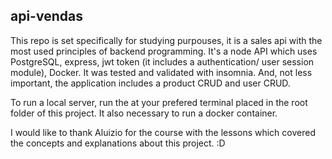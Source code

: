 ## api-vendas
This repo is set specifically for studying purpouses, it is a sales api with the most used principles of backend programming. It's a node API which uses PostgreSQL, express, jwt token (it includes a authentication/ user session module), Docker. It was tested and validated with insomnia. And, not less important, the application includes a product CRUD and user CRUD.

To run a local server, run the <npm run dev> at your prefered terminal placed in the root folder of this project. It also necessary to run a docker container.

I would like to thank Aluizio for the course with the lessons which covered the concepts and explanations about this project. :D
  
